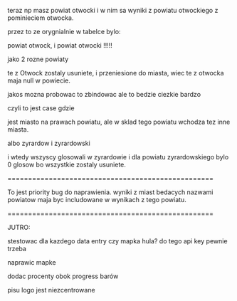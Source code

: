teraz np masz powiat otwocki i w nim sa wyniki z powiatu otwockiego z pominieciem 
otwocka.

przez to ze orygnialnie w tabelce bylo:

powiat otwock, i powiat otwocki !!!!!

jako 2 rozne powiaty

te z Otwock zostaly usuniete, i przeniesione do miasta,
wiec te z otwocka maja null w powiecie.

jakos mozna probowac to zbindowac ale to bedzie ciezkie bardzo

czyli to jest case gdzie

jest miasto na prawach powiatu, ale w sklad tego powiatu wchodza tez inne miasta.

albo zyrardow i zyrardowski

i wtedy wszyscy glosowali w zyrardowie i dla powiatu zyrardowskiego bylo 0 glosow bo wszystkie
zostaly usuniete.


==================================================

To jest priority bug do naprawienia. wyniki z miast 
bedacych nazwami powiatow maja byc includowane w wynikach 
z tego powiatu.

==================================================

JUTRO:

stestowac dla kazdego data entry czy mapka hula? do tego api key pewnie trzeba

naprawic mapke

dodac procenty obok progress barów

pisu logo jest niezcentrowane